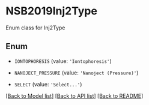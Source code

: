 # NSB2019Inj2Type

Enum class for Inj2Type

## Enum

* `IONTOPHORESIS` (value: `'Iontophoresis'`)

* `NANOJECT_PRESSURE` (value: `'Nanoject (Pressure)'`)

* `SELECT` (value: `'Select...'`)

[[Back to Model list]](../README.md#documentation-for-models) [[Back to API list]](../README.md#documentation-for-api-endpoints) [[Back to README]](../README.md)


